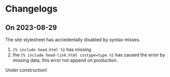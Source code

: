 # Changelogs

## On 2023-08-29

The site stylesheet has acciedentally disabled by syntax misses.

1. `{% include head.html %}` has missing
1. the `{% include head-link.html csstype=type %}` has caused the error by missing data, this error not append on production.

Under construction!